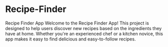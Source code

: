 # Recipe-Finder
Recipe Finder App Welcome to the Recipe Finder App! This project is designed to help users discover new recipes based on the ingredients they have at home. Whether you're an experienced chef or a kitchen novice, this app makes it easy to find delicious and easy-to-follow recipes.
